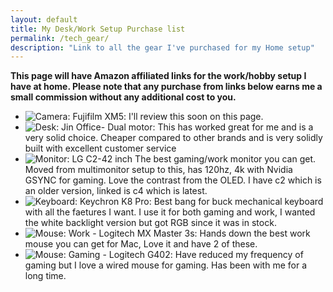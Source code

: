 ```yaml
---
layout: default
title: My Desk/Work Setup Purchase list
permalink: /tech_gear/
description: "Link to all the gear I've purchased for my Home setup"
---
```

**This page will have Amazon affiliated links for the work/hobby setup I have at home. Please note that any purchase from links below earns me a small commission without any additional cost to you.**
* ![Camera: Fujifilm XM5](https://amzn.to/44UwP9a): I'll review this soon on this page. 
* ![Desk: Jin Office- Dual motor](https://amzn.to/44UzHmr): This has worked great for me and is a very solid choice. Cheaper compared to other brands and is very solidly built with excellent customer service
* ![Monitor: LG C2-42 inch](https://www.lg.com/in/tv-soundbars/oled/oled42c44la/?srsltid=AfmBOoqJSPWWr1lScIp8UTuwfKsxi62vFmGCQ_wD8gn2FJ5M7-7WFNJe) The best gaming/work monitor you can get. Moved from multimonitor setup to this, has 120hz, 4k with Nvidia GSYNC for gaming. Love the contrast from the OLED. I have c2 which is an older version, linked is c4 which is latest.
* ![Keyboard: Keychron K8 Pro](https://amzn.to/44IQLKZ): Best bang for buck mechanical keyboard with all the faetures I want. I use it for both gaming and work, I wanted the white backlight version but got RGB since it was in stock.
* ![Mouse: Work - Logitech MX Master 3s](https://amzn.to/44opzCu): Hands down the best work mouse you can get for Mac, Love it and have 2 of these. 
* ![Mouse: Gaming - Logitech G402](https://amzn.to/4lPGUKu): Have reduced my frequency of gaming but I love a wired mouse for gaming. Has been with me for a long time. 





